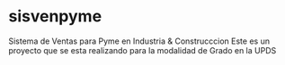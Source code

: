 # sisvenpyme
Sistema de Ventas para Pyme en Industria &amp; Construcccion
Este es un proyecto que se esta realizando para la modalidad de Grado en la UPDS
